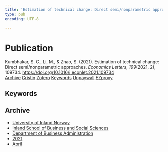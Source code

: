 ```yaml
---
title: 'Estimation of technical change: Direct semi/nonparametric approaches'
type: pub
encoding: UTF-8

---
```

<h1>Publication</h1>
<article id="csl-bib-container-YPDUTB7U" class="csl-bib-container">
  <div class="csl-bib-body"> <div class="csl-entry">Kumbhakar, S. C., Li, M., &#38; Zhao, S. (2021). Estimation of technical change: Direct semi/nonparametric approaches. <i>Economics Letters</i>, <i>199</i>(2021, 2), 109734. <a href="https://doi.org/10.1016/j.econlet.2021.109734">https://doi.org/10.1016/j.econlet.2021.109734</a></div> </div>
  <div class="csl-bib-buttons">
    <a href="#taxonomy-article-YPDUTB7U" alt="archive" class="csl-bib-button">Archive</a>
    <a href="https://app.cristin.no/results/show.jsf?id=1902744" alt="Cristin" class="csl-bib-button">Cristin</a>
    <a href="http://zotero.org/groups/5881554/items/YPDUTB7U" alt="Zotero" class="csl-bib-button">Zotero</a>
    <a href="#keywords-article-YPDUTB7U" alt="keywords" class="csl-bib-button">Keywords</a>
    <a href="https://doi.org/10.1016/j.econlet.2021.109734" alt="Unpaywall" class="csl-bib-button">Unpaywall</a>
    <a href="https://doi.org/10.1016/j.econlet.2021.109734" alt="EZproxy" class="csl-bib-button">EZproxy</a>
  </div>
  <div id="csl-bib-meta-container-YPDUTB7U"></div>
</article>
<div id="csl-bib-meta-YPDUTB7U" class="csl-bib-meta">
  <article id="keywords-article-YPDUTB7U" class="keywords-article">
    <h1>Keywords</h1>
    
  </article>
  <article id="taxonomy-article-YPDUTB7U" class="taxonomy-article">
    <h1>Archive</h1>
    <ul>
      <li>
        <a href="/en/archive/?key=3DCRN523">University of Inland Norway</a>
      </li>
      <li>
        <a href="/en/archive/?key=DU8Q9LN9">Inland School of Business and Social Sciences</a>
      </li>
      <li>
        <a href="/en/archive/?key=3IQA89I8">Department of Business Administration</a>
      </li>
      <li>
        <a href="/en/archive/?key=39DV3H9E">2021</a>
      </li>
      <li>
        <a href="/en/archive/?key=LDPVFLPG">April</a>
      </li>
    </ul>
  </article>
</div>
